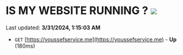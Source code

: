 # IS MY WEBSITE RUNNING ? [![](https://img.shields.io/static/v1?label=Sponsor&message=%E2%9D%A4&logo=GitHub&color=%23fe8e86)](https://github.com/sponsors/<username>)

Last updated: **3/31/2024, 1:15:03 AM**

- `GET` [https://youssefservice.me](https://youssefservice.me) - **Up** (180ms)
